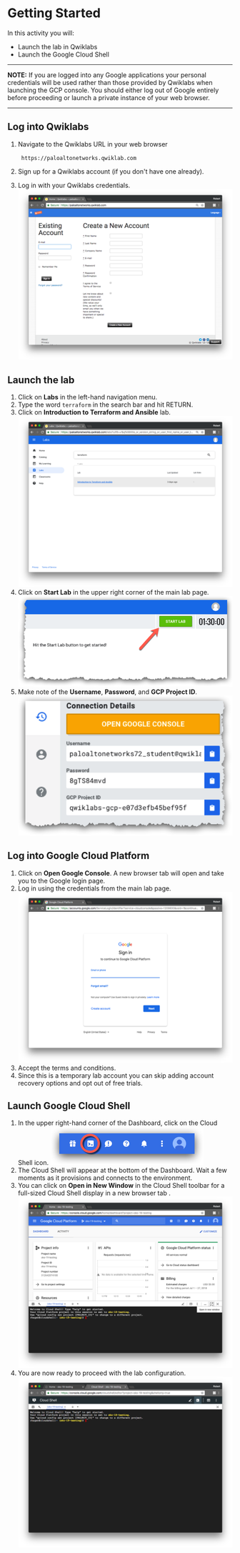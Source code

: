 # Getting Started

In this activity you will:

* Launch the lab in Qwiklabs
* Launch the Google Cloud Shell

---
**NOTE:** If you are logged into any Google applications your personal credentials will be used rather than those provided by Qwiklabs when launching the GCP console.  You should either log out of Google entirely before proceeding or launch a private instance of your web browser.

---

## Log into Qwiklabs

1. Navigate to the Qwiklabs URL in your web browser

        https://paloaltonetworks.qwiklab.com

2. Sign up for a Qwiklabs account (if you don't have one already).
3. Log in with your Qwiklabs credentials.
![Qwiklabs login](img/qwiklabs-login.png)

## Launch the lab

1. Click on __Labs__ in the left-hand navigation menu.
2. Type the word `terraform` in the search bar and hit RETURN.
3. Click on __Introduction to Terraform and Ansible__ lab.
![Select lab](img/select-lab.png)
4. Click on __Start Lab__ in the upper right corner of the main lab page.
![Start lab](img/start-lab.png)
5. Make note of the __Username__, __Password__, and __GCP Project ID__.
![Connection details](img/connection-details.png)

## Log into Google Cloud Platform

1. Click on __Open Google Console__.  A new browser tab will open and take you to the Google login page.
2. Log in using the credentials from the main lab page.
![Google login](img/gcp-login.png)
3. Accept the terms and conditions.
4. Since this is a temporary lab account you can skip adding account recovery options and opt out of free trials.

## Launch Google Cloud Shell

1. In the upper right-hand corner of the Dashboard, click on the Cloud Shell icon.
![Cloud Shell](img/cloud-shell.png)
2. The Cloud Shell will appear at the bottom of the Dashboard.  Wait a few moments as it provisions and connects to the environment.
3. You can click on __Open in New Window__ in the Cloud Shell toolbar for a full-sized Cloud Shell display in a new browser tab .
![New window](img/new-window.png)
4. You are now ready to proceed with the lab configuration.
![Ready to config](img/ready-to-config.png)
